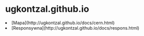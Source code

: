 # ugkontzal.github.io
<li>[Mapa](http://ugkontzal.github.io/docs/cern.html)</li>
<li>[Responsywna](http://ugkontzal.github.io/docs/respons.html)</li>
